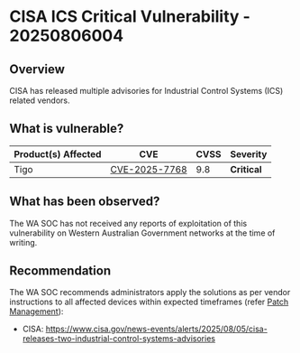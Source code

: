 # CISA ICS Critical Vulnerability - 20250806004

## Overview

CISA has released multiple advisories for Industrial Control Systems (ICS) related vendors.

## What is vulnerable?

| Product(s) Affected | CVE                                                                                                                                      | CVSS         | Severity                                                       |
| ------------------- | ---------------------------------------------------------------------------------------------------------------------------------------- | ------------ | -------------------------------------------------------------- |
| Tigo    | [CVE-2025-7768](https://nvd.nist.gov/vuln/detail/CVE-2025-7768)                                                                 | 9.8     | **Critical**                                          |

## What has been observed?

The WA SOC has not received any reports of exploitation of this vulnerability on Western Australian Government networks at the time of writing.

## Recommendation

The WA SOC recommends administrators apply the solutions as per vendor instructions to all affected devices within expected timeframes (refer [Patch Management](../guidelines/patch-management.md)):

- CISA: <https://www.cisa.gov/news-events/alerts/2025/08/05/cisa-releases-two-industrial-control-systems-advisories>

